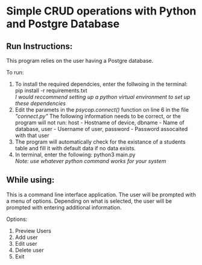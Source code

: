 <h1>Simple CRUD operations with Python and Postgre Database</h1>

<h2>Run Instructions:</h2>

<p>This program relies on the user having a Postgre database.</p>
To run:
<ol>
    <li>To install the required dependcies, enter the follwoing in the terminal: pip install -r requirements.txt</li>
    <i>I would reccommend setting up a python virtual environment to set up these dependencies</i>
    <li> Edit the paramets in the <i>psycop.connect()</i> function on line 6 in the file <i>"connect.py"</i> The following information needs to be correct, or the program will not run: host - Hostname of device, dbname - Name of database, user - Username of user, password - Password assocaited with that user</li>
    <li>The program will automatically check for the existance of a students table and fill it with default data if no data exists.</li>
    <li> In terminal, enter the following: python3 main.py </li>
    <i> Note: use whatever python command works for your system</i>
</ol>

<h2>While using:</h2>
<p> This is a command line interface application. The user will be prompted with a menu of options. Depending on what is selected, the user will be
prompted with entering additional information.</p>
Options:
<ol>
<li>Preview Users</li>
<li>Add user</li>
<li>Edit user</li>
<li>Delete user</li>
<li>Exit</li>
</ol>
    